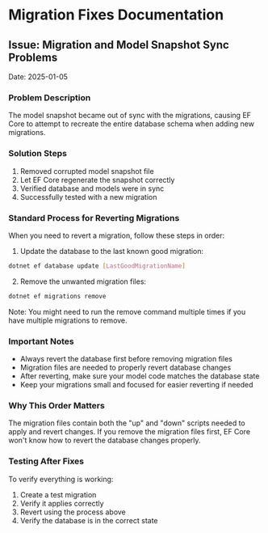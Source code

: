 # Migration Fixes Documentation

## Issue: Migration and Model Snapshot Sync Problems
Date: 2025-01-05

### Problem Description
The model snapshot became out of sync with the migrations, causing EF Core to attempt to recreate the entire database schema when adding new migrations.

### Solution Steps
1. Removed corrupted model snapshot file
2. Let EF Core regenerate the snapshot correctly
3. Verified database and models were in sync
4. Successfully tested with a new migration

### Standard Process for Reverting Migrations
When you need to revert a migration, follow these steps in order:

1. Update the database to the last known good migration:
```bash
dotnet ef database update [LastGoodMigrationName]
```

2. Remove the unwanted migration files:
```bash
dotnet ef migrations remove
```

Note: You might need to run the remove command multiple times if you have multiple migrations to remove.

### Important Notes
- Always revert the database first before removing migration files
- Migration files are needed to properly revert database changes
- After reverting, make sure your model code matches the database state
- Keep your migrations small and focused for easier reverting if needed

### Why This Order Matters
The migration files contain both the "up" and "down" scripts needed to apply and revert changes. If you remove the migration files first, EF Core won't know how to revert the database changes properly.

### Testing After Fixes
To verify everything is working:
1. Create a test migration
2. Verify it applies correctly
3. Revert using the process above
4. Verify the database is in the correct state
